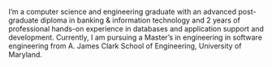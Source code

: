 I’m a computer science and engineering graduate with an advanced post-graduate diploma in banking & information technology and 2 years of professional hands-on experience in databases and application support and development. Currently, I am pursuing a Master’s in engineering in software engineering from A. James Clark School of Engineering, University of Maryland.
